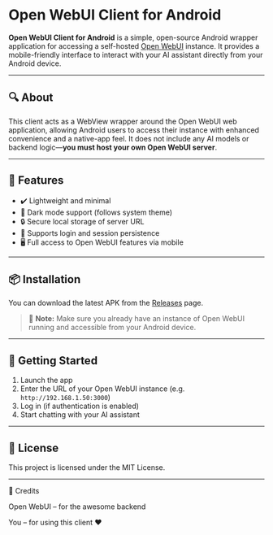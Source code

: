 # Open WebUI Client for Android

**Open WebUI Client for Android** is a simple, open-source Android wrapper application for accessing a self-hosted [Open WebUI](https://github.com/open-webui/open-webui) instance. It provides a mobile-friendly interface to interact with your AI assistant directly from your Android device.

---

## 🔍 About

This client acts as a WebView wrapper around the Open WebUI web application, allowing Android users to access their instance with enhanced convenience and a native-app feel. It does not include any AI models or backend logic—**you must host your own Open WebUI server**.

---

## 📱 Features

- ✔️ Lightweight and minimal  
- 🌙 Dark mode support (follows system theme)  
- 🔒 Secure local storage of server URL  
- 🔄 Supports login and session persistence  
- 🖥️ Full access to Open WebUI features via mobile

---

## 📦 Installation

You can download the latest APK from the [Releases](https://github.com/Maticcm/Open-WebUI-Client-for-Android/releases) page.

> 📌 **Note:** Make sure you already have an instance of Open WebUI running and accessible from your Android device.

---

## 🚀 Getting Started

1. Launch the app  
2. Enter the URL of your Open WebUI instance (e.g. `http://192.168.1.50:3000`)  
3. Log in (if authentication is enabled)  
4. Start chatting with your AI assistant

---

## 📄 License

This project is licensed under the MIT License.

---

🙏 Credits

Open WebUI – for the awesome backend

You – for using this client ❤️
